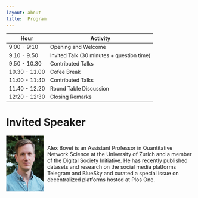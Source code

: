 ```yaml
---
layout: about
title:  Program
---
```

|  Hour   |  Activity   |
|-------------|-------------|
| 9:00 - 9:10 | Opening and Welcome |
|  9.10 - 9.50 | Invited Talk (30 minutes + question time) |
|9.50 - 10.30| Contributed Talks |
|10.30 - 11.00| Cofee Break |
|11:00 - 11:40| Contributed Talks |
|11.40 - 12.20| Round Table Discussion |
|12:20 - 12:30| Closing Remarks |

<h1>Invited Speaker </h1>

 <div style="display: flex; align-items: center; gap: 10px; width: 100%;">
    <img src="portrait_alex.jpg" alt="Alexandre Bovet" style="width: 150px; height: 150px; object-fit: cover;">
    <p style="margin: 0;"> Alex Bovet is an Assistant Professor in Quantitative Network Science at the University of
Zurich and a member of the Digital Society Initiative. He has recently published datasets and research on the social media platforms Telegram and BlueSky and curated a special issue on decentralized platforms hosted at Plos One.</p>
  </div>
